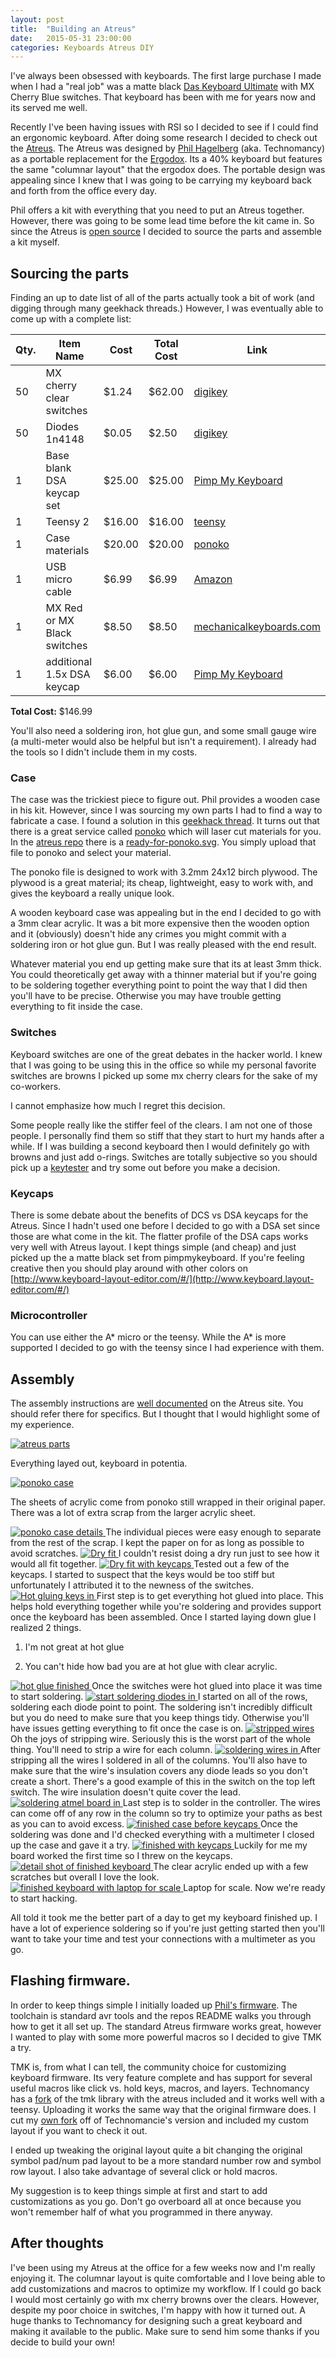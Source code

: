 ```yaml
---
layout: post
title:  "Building an Atreus"
date:   2015-05-31 23:00:00
categories: Keyboards Atreus DIY
---
```


I've always been obsessed with keyboards. The first large purchase I made when I had a "real job" was a matte black [Das Keyboard Ultimate](http://www.daskeyboard.com/model-s-ultimate/) with MX Cherry Blue switches. That keyboard has been with me for years now and its served me well.

Recently I've been having issues with RSI so I decided to see if I could find an ergonomic keyboard. After doing some research I decided to check out the [Atreus](http://atreus.technomancy.us/). The Atreus was designed by [Phil Hagelberg](https://github.com/technomancy) (aka. Technomancy) as a portable replacement for the [Ergodox](http://ergodox.org/). Its a 40% keyboard but features the same "columnar layout" that the ergodox does. The portable design was appealing since I knew that I was going to be carrying my keyboard back and forth from the office every day.

Phil offers a kit with everything that you need to put an Atreus together. However, there was going to be some lead time before the kit came in.  So since the Atreus is [open source](https://github.com/technomancy/atreus) I decided to source the parts and assemble a kit myself.

## Sourcing the parts

Finding an up to date list of all of the parts actually took a bit of work (and digging through many geekhack threads.) However, I was eventually able to come up with a complete list:

Qty. | Item Name             | Cost   | Total Cost | Link
---------|-----------------------|--------|------------|-----
50 | MX cherry clear switches    |  $1.24 |    $62.00  | [digikey](http://www.digikey.com/product-search/en?x=0&y=0&lang=en&site=us&keywords=mx+cherry+clear)
50 | Diodes 1n4148               |  $0.05 |     $2.50  | [digikey](http://www.digikey.com/product-detail/en/1N4148TA/1N4148TACT-ND/1532747)
1	 | Base blank DSA keycap set   | $25.00 |    $25.00  | [Pimp My Keyboard](http://keyshop.pimpmykeyboard.com/products/full-keysets/dsa-blank-sets-1)
1	 | Teensy 2	                   | $16.00	|    $16.00  | [teensy](https://www.pjrc.com/store/teensy.html)
1	 | Case materials	             | $20.00 |	   $20.00  | [ponoko](https://www.ponoko.com/)
1	 | USB micro cable             |  $6.99 |     $6.99  | [Amazon](http://www.amazon.com/Cable-Matters%C2%AE-Premium-Hi-Speed-Micro-B/dp/B00IG9LSGM/ref=sr_1_1?s=electronics&ie=UTF8&qid=1433097350&sr=1-1&keywords=usb-cable-micro)
1	 | MX Red or MX Black switches |  $8.50 |     $8.50  | [mechanicalkeyboards.com](http://mechanicalkeyboards.com/shop/index.php?l=product_detail&p=103)
1	 | additional 1.5x DSA keycap  |  $6.00 |     $6.00  | [Pimp My Keyboard](http://keyshop.pimpmykeyboard.com/products/blank-key-packs/dcs-1-5-space)

**Total Cost:**		$146.99

You'll also need a soldering iron, hot glue gun, and some small gauge wire (a multi-meter would also be helpful but isn't a requirement). I already had the tools so I didn't include them in my costs.

### Case

The case was the trickiest piece to figure out. Phil provides a wooden case in his kit. However, since I was sourcing my own parts I had to find a way to fabricate a case. I found a solution in this [geekhack thread](https://geekhack.org/index.php?topic=57007.0).  It turns out that there is a great service called [ponoko](https://www.ponoko.com/) which will laser cut materials for you.  In the [atreus repo](https://github.com/technomancy/atreus) there is a [ready-for-ponoko.svg](https://github.com/technomancy/atreus/blob/master/case/dxf/ready-for-ponoko.svg).  You simply upload that file to ponoko and select your material.

The ponoko file is designed to work with 3.2mm 24x12 birch plywood. The plywood is a great material; its cheap, lightweight, easy to work with, and gives the keyboard a really unique look.

A wooden keyboard case was appealing but in the end I decided to go with a 3mm clear acrylic. It was a bit more expensive then the wooden option and it (obviously) doesn't hide any crimes you might commit with a soldering iron or hot glue gun. But I was really pleased with the end result.

Whatever material you end up getting make sure that its at least 3mm thick. You could theoretically get away with a thinner material but if you're going to be soldering together everything point to point the way that I did then you'll have to be precise.  Otherwise you may have trouble getting everything to fit inside the case.

### Switches

Keyboard switches are one of the great debates in the hacker world. I knew that I was going to be using this in the office so while my personal favorite switches are browns I picked up some mx cherry clears for the sake of my co-workers.

I cannot emphasize how much I regret this decision.  

Some people really like the stiffer feel of the clears. I am not one of those people. I personally find them so stiff that they start to hurt my hands after a while. If I was building a second keyboard then I would definitely go with browns and just add o-rings. Switches are totally subjective so you should pick up a [keytester](http://www.amazon.com/Max-Keyboard-Keycap-Cherry-Sampler/dp/B00N6DXTW4) and try some out before you make a decision.

### Keycaps

There is some debate about the benefits of DCS vs DSA keycaps for the Atreus. Since I hadn't used one before I decided to go with a DSA set since those are what come in the kit. The flatter profile of the DSA caps works very well with Atreus layout. I kept things simple (and cheap) and just picked up the a matte black set from pimpmykeyboard. If you're feeling creative then you should play around with other colors on [http://www.keyboard-layout-editor.com/#/](http://www.keyboard.layout-editor.com/#/)

### Microcontroller

You can use either the A\* micro or the teensy. While the A\* is more supported I decided to go with the teensy since I had experience with them.

## Assembly

The assembly instructions are [well documented](http://atreus.technomancy.us/assembly-hand-wired.pdf) on the Atreus site. You should refer there for specifics. But I thought that I would highlight some of my experience.

<a href='/assets/images/atreus/atreus-1.jpg'>
  <img src='/assets/images/atreus/atreus-1.jpg' alt='atreus parts'/>
</a>

Everything layed out, keyboard in potentia.

<a href='/assets/images/atreus/atreus-2.jpg'>
  <img src='/assets/images/atreus/atreus-2.jpg' alt='ponoko case'/>
</a>

The sheets of acrylic come from ponoko still wrapped in their original paper. There was a lot of extra scrap from the larger acrylic sheet.

<a href='/assets/images/atreus/atreus-3.jpg'>
  <img src='/assets/images/atreus/atreus-3.jpg' alt='ponoko case details'/>
</a>
The individual pieces were easy enough to separate from the rest of the scrap. I kept the paper on for as long as possible to avoid scratches.

<a href='/assets/images/atreus/atreus-4.jpg'>
  <img src='/assets/images/atreus/atreus-4.jpg' alt='Dry fit'/>
</a>
I couldn't resist doing a dry run just to see how it would all fit together.

<a href='/assets/images/atreus/atreus-5.jpg'>
  <img src='/assets/images/atreus/atreus-5.jpg' alt='Dry fit with keycaps'/>
</a>
Tested out a few of the keycaps. I started to suspect that the keys would be too stiff but unfortunately I attributed it to the newness of the switches.

<a href='/assets/images/atreus/atreus-6.jpg'>
  <img src='/assets/images/atreus/atreus-6.jpg' alt='Hot gluing keys in'/>
</a>
First step is to get everything hot glued into place. This helps hold everything together while you're soldering and provides support once the keyboard has been assembled. Once I started laying down glue I realized 2 things.

1) I'm not great at hot glue

2) You can't hide how bad you are at hot glue with clear acrylic.

<a href='/assets/images/atreus/atreus-7.jpg'>
  <img src='/assets/images/atreus/atreus-7.jpg' alt='hot glue finished'/>
</a>
Once the switches were hot glued into place it was time to start soldering.

<a href='/assets/images/atreus/atreus-8.jpg'>
  <img src='/assets/images/atreus/atreus-8.jpg' alt='start soldering diodes in'/>
</a>
I started on all of the rows, soldering each diode point to point. The soldering isn't incredibly difficult but you do need to make sure that you keep things tidy. Otherwise you'll have issues getting everything to fit once the case is on.

<a href='/assets/images/atreus/atreus-9.jpg'>
  <img src='/assets/images/atreus/atreus-9.jpg' alt='stripped wires'/>
</a>
Oh the joys of stripping wire. Seriously this is the worst part of the whole thing. You'll need to strip a wire for each column.

<a href='/assets/images/atreus/atreus-10.jpg'>
  <img src='/assets/images/atreus/atreus-10.jpg' alt='soldering wires in'/>
</a>
After stripping all the wires I soldered in all of the columns. You'll also have to make sure that the wire's insulation covers any diode leads so you don't create a short. There's a good example of this in the switch on the top left switch. The wire insulation doesn't quite cover the lead.

<a href='/assets/images/atreus/atreus-11.jpg'>
  <img src='/assets/images/atreus/atreus-11.jpg' alt='soldering atmel board in'/>
</a>
Last step is to solder in the controller. The wires can come off of any row in the column so try to optimize your paths as best as you can to avoid excess.

<a href='/assets/images/atreus/atreus-12.jpg'>
  <img src='/assets/images/atreus/atreus-12.jpg' alt='finished case before keycaps'/>
</a>
Once the soldering was done and I'd checked everything with a multimeter I closed up the case and gave it a try.

<a href='/assets/images/atreus/atreus-13.jpg'>
  <img src='/assets/images/atreus/atreus-13.jpg' alt='finished with keycaps'/>
</a>
Luckily for me my board worked the first time so I threw on the keycaps.

<a href='/assets/images/atreus/atreus-14.jpg'>
  <img src='/assets/images/atreus/atreus-14.jpg' alt='detail shot of finished keyboard'/>
</a>
The clear acrylic ended up with a few scratches but overall I love the look.

<a href='/assets/images/atreus/atreus-15.jpg'>
  <img src='/assets/images/atreus/atreus-15.jpg' alt='finished keyboard with laptop for scale'/>
</a>
Laptop for scale. Now we're ready to start hacking.

All told it took me the better part of a day to get my keyboard finished up. I have a lot of experience soldering so if you're just getting started then you'll want to take your time and test your connections with a multimeter as you go.

## Flashing firmware.

In order to keep things simple I initially loaded up [Phil's firmware](https://github.com/technomancy/atreus-firmware). The toolchain is standard avr tools and the repos README walks you through how to get it all set up. The standard Atreus firmware works great, however I wanted to play with some more powerful macros so I decided to give TMK a try.

TMK is, from what I can tell, the community choice for customizing keyboard firmware. Its very feature complete and has support for several useful macros like click vs. hold keys, macros, and layers. Technomancy has a [fork](https://github.com/technomancy/tmk_keyboard) of the tmk library with the atreus included and it works well with a teensy. Uploading it works the same way that the original firmware does. I cut my [own fork](https://github.com/keathley/tmk_keyboard) off of Technomancie's version and included my custom layout if you want to check it out.

I ended up tweaking the original layout quite a bit changing the original symbol pad/num pad layout to be a more standard number row and symbol row layout. I also take advantage of several click or hold macros.

My suggestion is to keep things simple at first and start to add customizations as you go. Don't go overboard all at once because you won't remember half of what you programmed in there anyway.

## After thoughts

I've been using my Atreus at the office for a few weeks now and I'm really enjoying it. The columnar layout is quite comfortable and I love being able to add customizations and macros to optimize my workflow.  If I could go back I would most certainly go with mx cherry browns over the clears. However, despite my poor choice in switches, I'm happy with how it turned out. A huge thanks to Technomancy for designing such a great keyboard and making it available to the public. Make sure to send him some thanks if you decide to build your own!
